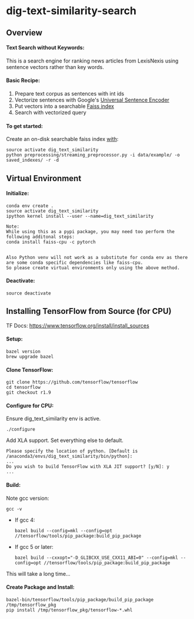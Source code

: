 # dig-text-similarity-search

## Overview
#### Text Search without Keywords:
This is a search engine for ranking news articles from LexisNexis 
using sentence vectors rather than key words. 


#### Basic Recipe:
1) Prepare text corpus as sentences with int ids
2) Vectorize sentences with Google's [Universal Sentence Encoder](https://tfhub.dev/google/universal-sentence-encoder/2)
3) Put vectors into a searchable [Faiss index](https://github.com/facebookresearch/faiss)
4) Search with vectorized query


#### To get started:
Create an on-disk searchable faiss index [with](https://github.com/usc-isi-i2/dig-text-similarity-search/blob/master/preprocessing/streaming_preprocessor.py):
```
source activate dig_text_similarity
python preprocessing/streaming_preprocessor.py -i data/example/ -o saved_indexes/ -r -d
```


## Virtual Environment
#### Initialize:
```
conda env create .
source activate dig_text_similarity
ipython kernel install --user --name=dig_text_similarity
```
```
Note:
While using this as a pypi package, you may need too perform the following additonal steps:
conda install faiss-cpu -c pytorch


Also Python venv will not work as a substitute for conda env as there are some conda specific dependencies like faiss-cpu.
So please create virtual environments only using the above method.
```

#### Deactivate:
```
source deactivate
```


## Installing TensorFlow from Source (for CPU)
TF Docs: https://www.tensorflow.org/install/install_sources <br />

#### Setup:
```
bazel version
brew upgrade bazel
```

#### Clone TensorFlow:
```
git clone https://github.com/tensorflow/tensorflow 
cd tensorflow
git checkout r1.9
```

#### Configure for CPU:
Ensure dig_text_similarity env is active.
```
./configure
```
Add XLA support. Set everything else to default.
```
Please specify the location of python. [Default is /anaconda3/envs/dig_text_similarity/bin/python]: 
...
Do you wish to build TensorFlow with XLA JIT support? [y/N]: y 
...
```

#### Build:
Note gcc version:
```
gcc -v
```
* If gcc 4: 
    ```
    bazel build --config=mkl --config=opt //tensorflow/tools/pip_package:build_pip_package
    ```
* If gcc 5 or later:
    ```
    bazel build --cxxopt="-D_GLIBCXX_USE_CXX11_ABI=0" --config=mkl --config=opt //tensorflow/tools/pip_package:build_pip_package
    ```
This will take a long time...

#### Create Package and Install:
```
bazel-bin/tensorflow/tools/pip_package/build_pip_package /tmp/tensorflow_pkg
pip install /tmp/tensorflow_pkg/tensorflow-*.whl
```
